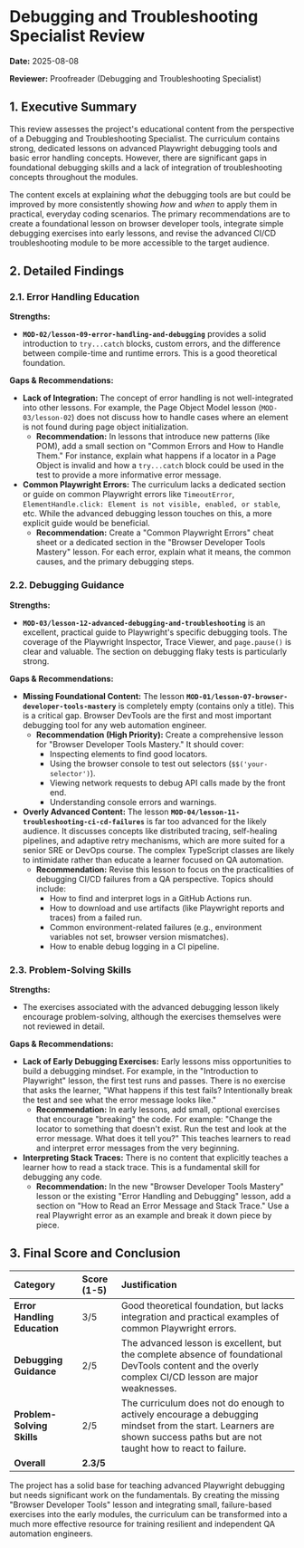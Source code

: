 # Debugging and Troubleshooting Specialist Review

**Date:** 2025-08-08

**Reviewer:** Proofreader (Debugging and Troubleshooting Specialist)

## 1. Executive Summary

This review assesses the project's educational content from the perspective of a Debugging and Troubleshooting Specialist. The curriculum contains strong, dedicated lessons on advanced Playwright debugging tools and basic error handling concepts. However, there are significant gaps in foundational debugging skills and a lack of integration of troubleshooting concepts throughout the modules.

The content excels at explaining *what* the debugging tools are but could be improved by more consistently showing *how* and *when* to apply them in practical, everyday coding scenarios. The primary recommendations are to create a foundational lesson on browser developer tools, integrate simple debugging exercises into early lessons, and revise the advanced CI/CD troubleshooting module to be more accessible to the target audience.

## 2. Detailed Findings

### 2.1. Error Handling Education

**Strengths:**
*   **`MOD-02/lesson-09-error-handling-and-debugging`** provides a solid introduction to `try...catch` blocks, custom errors, and the difference between compile-time and runtime errors. This is a good theoretical foundation.

**Gaps & Recommendations:**
*   **Lack of Integration:** The concept of error handling is not well-integrated into other lessons. For example, the Page Object Model lesson (`MOD-03/lesson-02`) does not discuss how to handle cases where an element is not found during page object initialization.
    *   **Recommendation:** In lessons that introduce new patterns (like POM), add a small section on "Common Errors and How to Handle Them." For instance, explain what happens if a locator in a Page Object is invalid and how a `try...catch` block could be used in the test to provide a more informative error message.
*   **Common Playwright Errors:** The curriculum lacks a dedicated section or guide on common Playwright errors like `TimeoutError`, `ElementHandle.click: Element is not visible, enabled, or stable`, etc. While the advanced debugging lesson touches on this, a more explicit guide would be beneficial.
    *   **Recommendation:** Create a "Common Playwright Errors" cheat sheet or a dedicated section in the "Browser Developer Tools Mastery" lesson. For each error, explain what it means, the common causes, and the primary debugging steps.

### 2.2. Debugging Guidance

**Strengths:**
*   **`MOD-03/lesson-12-advanced-debugging-and-troubleshooting`** is an excellent, practical guide to Playwright's specific debugging tools. The coverage of the Playwright Inspector, Trace Viewer, and `page.pause()` is clear and valuable. The section on debugging flaky tests is particularly strong.

**Gaps & Recommendations:**
*   **Missing Foundational Content:** The lesson **`MOD-01/lesson-07-browser-developer-tools-mastery`** is completely empty (contains only a title). This is a critical gap. Browser DevTools are the first and most important debugging tool for any web automation engineer.
    *   **Recommendation (High Priority):** Create a comprehensive lesson for "Browser Developer Tools Mastery." It should cover:
        *   Inspecting elements to find good locators.
        *   Using the browser console to test out selectors (`$$('your-selector')`).
        *   Viewing network requests to debug API calls made by the front end.
        *   Understanding console errors and warnings.
*   **Overly Advanced Content:** The lesson **`MOD-04/lesson-11-troubleshooting-ci-cd-failures`** is far too advanced for the likely audience. It discusses concepts like distributed tracing, self-healing pipelines, and adaptive retry mechanisms, which are more suited for a senior SRE or DevOps course. The complex TypeScript classes are likely to intimidate rather than educate a learner focused on QA automation.
    *   **Recommendation:** Revise this lesson to focus on the practicalities of debugging CI/CD failures from a QA perspective. Topics should include:
        *   How to find and interpret logs in a GitHub Actions run.
        *   How to download and use artifacts (like Playwright reports and traces) from a failed run.
        *   Common environment-related failures (e.g., environment variables not set, browser version mismatches).
        *   How to enable debug logging in a CI pipeline.

### 2.3. Problem-Solving Skills

**Strengths:**
*   The exercises associated with the advanced debugging lesson likely encourage problem-solving, although the exercises themselves were not reviewed in detail.

**Gaps & Recommendations:**
*   **Lack of Early Debugging Exercises:** Early lessons miss opportunities to build a debugging mindset. For example, in the "Introduction to Playwright" lesson, the first test runs and passes. There is no exercise that asks the learner, "What happens if this test fails? Intentionally break the test and see what the error message looks like."
    *   **Recommendation:** In early lessons, add small, optional exercises that encourage "breaking" the code. For example: "Change the locator to something that doesn't exist. Run the test and look at the error message. What does it tell you?" This teaches learners to read and interpret error messages from the very beginning.
*   **Interpreting Stack Traces:** There is no content that explicitly teaches a learner how to read a stack trace. This is a fundamental skill for debugging any code.
    *   **Recommendation:** In the new "Browser Developer Tools Mastery" lesson or the existing "Error Handling and Debugging" lesson, add a section on "How to Read an Error Message and Stack Trace." Use a real Playwright error as an example and break it down piece by piece.

## 3. Final Score and Conclusion

| Category | Score (1-5) | Justification |
| :--- | :--- | :--- |
| **Error Handling Education** | 3/5 | Good theoretical foundation, but lacks integration and practical examples of common Playwright errors. |
| **Debugging Guidance** | 2/5 | The advanced lesson is excellent, but the complete absence of foundational DevTools content and the overly complex CI/CD lesson are major weaknesses. |
| **Problem-Solving Skills** | 2/5 | The curriculum does not do enough to actively encourage a debugging mindset from the start. Learners are shown success paths but are not taught how to react to failure. |
| **Overall** | **2.3/5** | |

The project has a solid base for teaching advanced Playwright debugging but needs significant work on the fundamentals. By creating the missing "Browser Developer Tools" lesson and integrating small, failure-based exercises into the early modules, the curriculum can be transformed into a much more effective resource for training resilient and independent QA automation engineers.